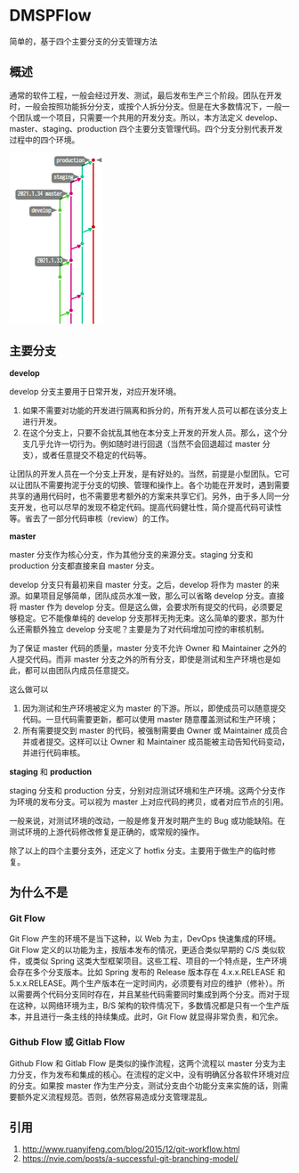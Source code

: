 DMSPFlow
====

简单的，基于四个主要分支的分支管理方法

## 概述

通常的软件工程，一般会经过开发、测试，最后发布生产三个阶段。团队在开发时，一般会按照功能拆分分支，或按个人拆分分支。但是在大多数情况下，一般一个团队或一个项目，只需要一个共用的开发分支。所以，本方法定义 develop、master、staging、production 四个主要分支管理代码。四个分支分别代表开发过程中的四个环境。

![示例](demo.png)

## 主要分支

**develop**

develop 分支主要用于日常开发，对应开发环境。

1. 如果不需要对功能的开发进行隔离和拆分的，所有开发人员可以都在该分支上进行开发。
1. 在这个分支上，只要不会扰乱其他在本分支上开发的开发人员。那么，这个分支几乎允许一切行为。例如随时进行回退（当然不会回退超过 master 分支），或者任意提交不稳定的代码等。

让团队的开发人员在一个分支上开发，是有好处的。当然，前提是小型团队。它可以让团队不需要拘泥于分支的切换、管理和操作上。各个功能在开发时，遇到需要共享的通用代码时，也不需要思考额外的方案来共享它们。另外，由于多人同一分支开发，也可以尽早的发现不稳定代码。提高代码健壮性，简介提高代码可读性等。省去了一部分代码审核（review）的工作。

**master**

master 分支作为核心分支，作为其他分支的来源分支。staging 分支和 production 分支都直接来自 master 分支。

develop 分支只有最初来自 master 分支。之后，develop 将作为 master 的来源。如果项目足够简单，团队成员水准一致，那么可以省略 develop 分支。直接将 master 作为 develop 分支。但是这么做，会要求所有提交的代码，必须要足够稳定。它不能像单纯的 develop 分支那样无拘无束。这么简单的要求，那为什么还需额外独立 develop 分支呢？主要是为了对代码增加可控的审核机制。

为了保证 master 代码的质量，master 分支不允许 Owner 和 Maintainer 之外的人提交代码。而非 master 分支之外的所有分支，即使是测试和生产环境也是如此，都可以由团队内成员任意提交。

这么做可以

1. 因为测试和生产环境被定义为 master 的下游。所以，即使成员可以随意提交代码。一旦代码需要更新，都可以使用 master 随意覆盖测试和生产环境；
1. 所有需要提交到 master 的代码，被强制需要由 Owner 或 Maintainer 成员合并或者提交。这样可以让 Owner 和 Maintainer 成员能被主动告知代码变动，并进行代码审核。

**staging** 和 **production**

staging 分支和 production 分支，分别对应测试环境和生产环境。这两个分支作为环境的发布分支。可以视为 master 上对应代码的拷贝，或者对应节点的引用。

一般来说，对测试环境的改动，一般是修复开发时期产生的 Bug 或功能缺陷。在测试环境的上游代码修改修复是正确的，或常规的操作。

除了以上的四个主要分支外，还定义了 hotfix 分支。主要用于做生产的临时修复。

## 为什么不是

### Git Flow

Git Flow 产生的环境不是当下这种，以 Web 为主，DevOps 快速集成的环境。Git Flow 定义的以功能为主，按版本发布的情况，更适合类似早期的 C/S 类似软件，或类似 Spring 这类大型框架项目。这些工程、项目的一个特点是，生产环境会存在多个分支版本。比如 Spring 发布的 Release 版本存在 4.x.x.RELEASE 和 5.x.x.RELEASE。两个生产版本在一定时间内，必须要有对应的维护（修补）。所以需要两个代码分支同时存在，并且某些代码需要同时集成到两个分支。而对于现在这种，以网络环境为主，B/S 架构的软件情况下，多数情况都是只有一个生产版本，并且进行一条主线的持续集成。此时，Git Flow 就显得非常负责，和冗余。

### Github Flow 或 Gitlab Flow

Github Flow 和 Gitlab Flow 是类似的操作流程，这两个流程以 master 分支为主力分支，作为发布和集成的核心。在流程的定义中，没有明确区分各软件环境对应的分支。如果按 master 作为生产分支，测试分支由个功能分支来实施的话，则需要额外定义流程规范。否则，依然容易造成分支管理混乱。

## 引用

1. http://www.ruanyifeng.com/blog/2015/12/git-workflow.html
1. https://nvie.com/posts/a-successful-git-branching-model/
